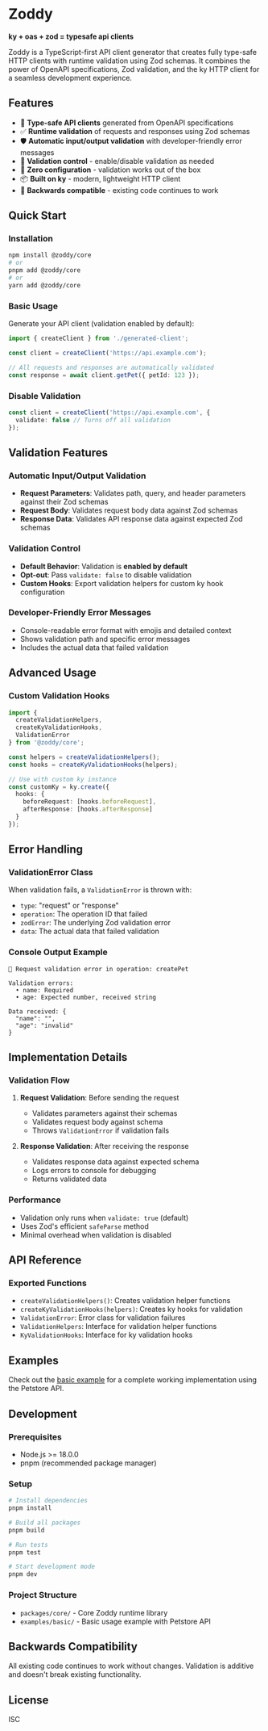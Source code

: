# Zoddy

**ky + oas + zod = typesafe api clients**

Zoddy is a TypeScript-first API client generator that creates fully type-safe HTTP clients with runtime validation using Zod schemas. It combines the power of OpenAPI specifications, Zod validation, and the ky HTTP client for a seamless development experience.

## Features

- 🚀 **Type-safe API clients** generated from OpenAPI specifications
- ✅ **Runtime validation** of requests and responses using Zod schemas
- 🛡️ **Automatic input/output validation** with developer-friendly error messages
- 🔧 **Validation control** - enable/disable validation as needed
- 🎯 **Zero configuration** - validation works out of the box
- 📦 **Built on ky** - modern, lightweight HTTP client
- 🔄 **Backwards compatible** - existing code continues to work

## Quick Start

### Installation

```bash
npm install @zoddy/core
# or
pnpm add @zoddy/core
# or
yarn add @zoddy/core
```

### Basic Usage

Generate your API client (validation enabled by default):

```typescript
import { createClient } from './generated-client';

const client = createClient('https://api.example.com');

// All requests and responses are automatically validated
const response = await client.getPet({ petId: 123 });
```

### Disable Validation

```typescript
const client = createClient('https://api.example.com', {
  validate: false // Turns off all validation
});
```

## Validation Features

### Automatic Input/Output Validation

- **Request Parameters**: Validates path, query, and header parameters against their Zod schemas
- **Request Body**: Validates request body data against Zod schemas
- **Response Data**: Validates API response data against expected Zod schemas

### Validation Control

- **Default Behavior**: Validation is **enabled by default**
- **Opt-out**: Pass `validate: false` to disable validation
- **Custom Hooks**: Export validation helpers for custom ky hook configuration

### Developer-Friendly Error Messages

- Console-readable error format with emojis and detailed context
- Shows validation path and specific error messages
- Includes the actual data that failed validation

## Advanced Usage

### Custom Validation Hooks

```typescript
import { 
  createValidationHelpers, 
  createKyValidationHooks, 
  ValidationError 
} from '@zoddy/core';

const helpers = createValidationHelpers();
const hooks = createKyValidationHooks(helpers);

// Use with custom ky instance
const customKy = ky.create({
  hooks: {
    beforeRequest: [hooks.beforeRequest],
    afterResponse: [hooks.afterResponse]
  }
});
```

## Error Handling

### ValidationError Class

When validation fails, a `ValidationError` is thrown with:

- `type`: "request" or "response" 
- `operation`: The operation ID that failed
- `zodError`: The underlying Zod validation error
- `data`: The actual data that failed validation

### Console Output Example

```
🚫 Request validation error in operation: createPet

Validation errors:
  • name: Required
  • age: Expected number, received string

Data received: {
  "name": "",
  "age": "invalid"
}
```

## Implementation Details

### Validation Flow

1. **Request Validation**: Before sending the request
   - Validates parameters against their schemas
   - Validates request body against schema
   - Throws `ValidationError` if validation fails

2. **Response Validation**: After receiving the response  
   - Validates response data against expected schema
   - Logs errors to console for debugging
   - Returns validated data

### Performance

- Validation only runs when `validate: true` (default)
- Uses Zod's efficient `safeParse` method
- Minimal overhead when validation is disabled

## API Reference

### Exported Functions

- `createValidationHelpers()`: Creates validation helper functions
- `createKyValidationHooks(helpers)`: Creates ky hooks for validation
- `ValidationError`: Error class for validation failures
- `ValidationHelpers`: Interface for validation helper functions
- `KyValidationHooks`: Interface for ky validation hooks

## Examples

Check out the [basic example](./examples/basic/) for a complete working implementation using the Petstore API.

## Development

### Prerequisites

- Node.js >= 18.0.0
- pnpm (recommended package manager)

### Setup

```bash
# Install dependencies
pnpm install

# Build all packages
pnpm build

# Run tests
pnpm test

# Start development mode
pnpm dev
```

### Project Structure

- `packages/core/` - Core Zoddy runtime library
- `examples/basic/` - Basic usage example with Petstore API

## Backwards Compatibility

All existing code continues to work without changes. Validation is additive and doesn't break existing functionality.

## License

ISC

